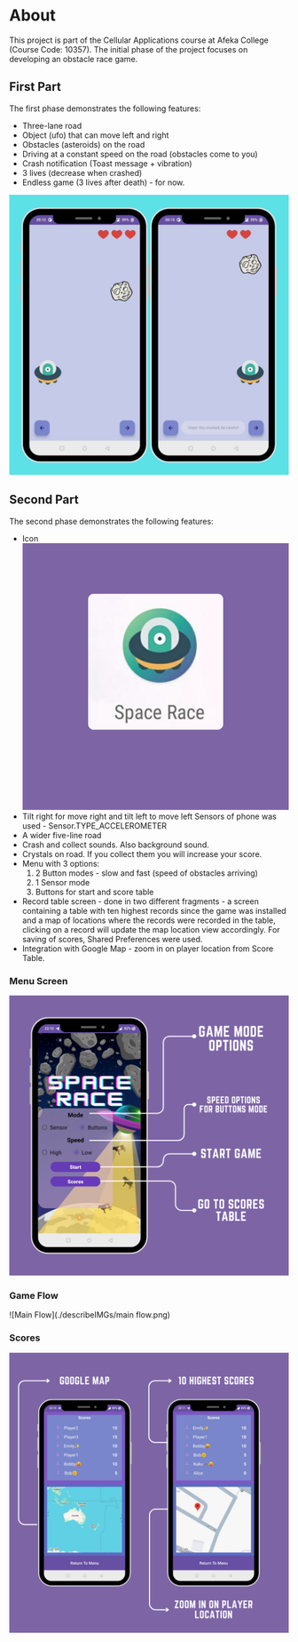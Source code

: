 
# About
This project is part of the Cellular Applications course at Afeka College (Course Code: 10357). The initial phase of the project focuses on developing an obstacle race game. 
## First Part
The first phase demonstrates the following features:
* Three-lane road
* Object (ufo) that can move left and right
* Obstacles (asteroids) on the road
* Driving at a constant speed on the road (obstacles come to you)
* Crash notification (Toast message + vibration)
* 3 lives (decrease when crashed)
* Endless game (3 lives after death) - for now.

![First Overview of the Screens](./describeIMGs/project_screens_part1.png)

## Second Part
The second phase demonstrates the following features:
* Icon
  ![Icon of the Application](./describeIMGs/icon.png)
* Tilt right for move right and tilt left to move left
  Sensors of phone was used - Sensor.TYPE_ACCELEROMETER
* A wider five-line road
* Crash and collect sounds. Also background sound.
* Crystals on road. If you collect them you will increase your score.
* Menu with 3 options:
  1. 2 Button modes - slow and fast (speed of obstacles arriving)
  2. 1 Sensor mode
  3. Buttons for start and score table
* Record table screen - done in two different fragments - a screen containing a table with ten highest records since the game was installed and a map of locations where the   records were recorded in the table, clicking on a record will update the map location view accordingly.
  For saving of scores, Shared Preferences were used.
* Integration with Google Map - zoom in on player location from Score Table.

### Menu Screen
![Menu](./describeIMGs/menu.png)
### Game Flow
![Main Flow](./describeIMGs/main flow.png)
### Scores
![Scores](./describeIMGs/scores.png)
